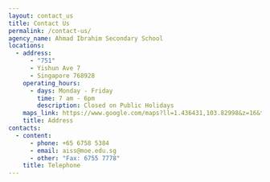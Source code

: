 ```yaml
---
layout: contact_us
title: Contact Us
permalink: /contact-us/
agency_name: Ahmad Ibrahim Secondary School
locations:
  - address:
      - "751"
      - Yishun Ave 7
      - Singapore 768928
    operating_hours:
      - days: Monday - Friday
        time: 7 am - 6pm
        description: Closed on Public Holidays
    maps_link: https://www.google.com/maps?ll=1.436431,103.82998&z=16&t=m&hl=en-US&gl=SG&mapclient=embed&cid=10388065619390831962
    title: Address
contacts:
  - content:
      - phone: +65 6758 5384
      - email: aiss@moe.edu.sg
      - other: "Fax: 6755 7778"
    title: Telephone
---
```

